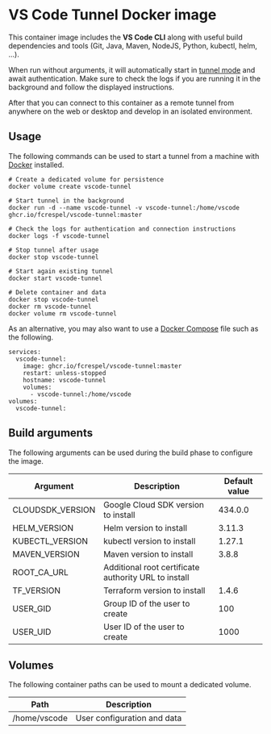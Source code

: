 # VS Code Tunnel Docker image

This container image includes the **VS Code CLI** along with useful build dependencies and tools (Git, Java, Maven, NodeJS, Python, kubectl, helm, ...).

When run without arguments, it will automatically start in [tunnel mode](https://code.visualstudio.com/docs/remote/tunnels) and await authentication. Make sure to check the logs if you are running it in the background and follow the displayed instructions.

After that you can connect to this container as a remote tunnel from anywhere on the web or desktop and develop in an isolated environment.

## Usage

The following commands can be used to start a tunnel from a machine with [Docker](https://docs.docker.com/engine/) installed.

```
# Create a dedicated volume for persistence
docker volume create vscode-tunnel

# Start tunnel in the background
docker run -d --name vscode-tunnel -v vscode-tunnel:/home/vscode ghcr.io/fcrespel/vscode-tunnel:master

# Check the logs for authentication and connection instructions
docker logs -f vscode-tunnel

# Stop tunnel after usage
docker stop vscode-tunnel

# Start again existing tunnel
docker start vscode-tunnel

# Delete container and data
docker stop vscode-tunnel
docker rm vscode-tunnel
docker volume rm vscode-tunnel
```

As an alternative, you may also want to use a [Docker Compose](https://docs.docker.com/compose/) file such as the following.

```
services:
  vscode-tunnel:
    image: ghcr.io/fcrespel/vscode-tunnel:master
    restart: unless-stopped
    hostname: vscode-tunnel
    volumes:
      - vscode-tunnel:/home/vscode
volumes:
  vscode-tunnel:
```

## Build arguments

The following arguments can be used during the build phase to configure the image.

| Argument | Description | Default value |
| -------- | ----------- | ------------- |
| CLOUDSDK_VERSION | Google Cloud SDK version to install | 434.0.0 |
| HELM_VERSION | Helm version to install | 3.11.3 |
| KUBECTL_VERSION | kubectl version to install | 1.27.1 |
| MAVEN_VERSION | Maven version to install | 3.8.8 |
| ROOT_CA_URL | Additional root certificate authority URL to install | |
| TF_VERSION | Terraform version to install | 1.4.6 |
| USER_GID | Group ID of the user to create | 100 |
| USER_UID | User ID of the user to create | 1000 |

## Volumes

The following container paths can be used to mount a dedicated volume.

| Path | Description |
| ---- | ----------- |
| /home/vscode | User configuration and data |

